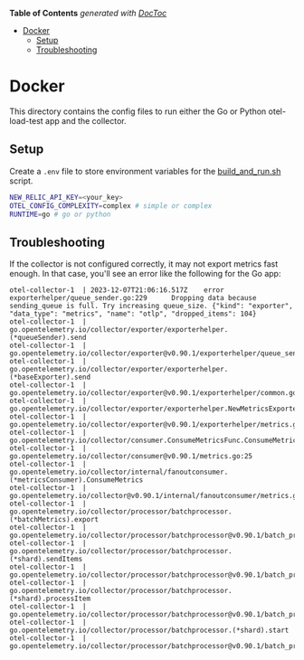 <!-- START doctoc generated TOC please keep comment here to allow auto update -->
<!-- DON'T EDIT THIS SECTION, INSTEAD RE-RUN doctoc TO UPDATE -->
**Table of Contents**  *generated with [DocToc](https://github.com/thlorenz/doctoc)*

- [Docker](#docker)
  - [Setup](#setup)
  - [Troubleshooting](#troubleshooting)

<!-- END doctoc generated TOC please keep comment here to allow auto update -->

# Docker

This directory contains the config files to run either the Go or Python otel-load-test app and the collector.

## Setup

Create a `.env` file to store environment variables for the [build_and_run.sh](./build_and_run.sh) script.

```sh
NEW_RELIC_API_KEY=<your_key>
OTEL_CONFIG_COMPLEXITY=complex # simple or complex
RUNTIME=go # go or python
```

## Troubleshooting

If the collector is not configured correctly, it may not export metrics fast enough. In that case, you'll see an error like the following for the Go app:

```log
otel-collector-1  | 2023-12-07T21:06:16.517Z    error   exporterhelper/queue_sender.go:229      Dropping data because sending_queue is full. Try increasing queue_size. {"kind": "exporter", "data_type": "metrics", "name": "otlp", "dropped_items": 104}
otel-collector-1  | go.opentelemetry.io/collector/exporter/exporterhelper.(*queueSender).send
otel-collector-1  |     go.opentelemetry.io/collector/exporter@v0.90.1/exporterhelper/queue_sender.go:229
otel-collector-1  | go.opentelemetry.io/collector/exporter/exporterhelper.(*baseExporter).send
otel-collector-1  |     go.opentelemetry.io/collector/exporter@v0.90.1/exporterhelper/common.go:193
otel-collector-1  | go.opentelemetry.io/collector/exporter/exporterhelper.NewMetricsExporter.func1
otel-collector-1  |     go.opentelemetry.io/collector/exporter@v0.90.1/exporterhelper/metrics.go:98
otel-collector-1  | go.opentelemetry.io/collector/consumer.ConsumeMetricsFunc.ConsumeMetrics
otel-collector-1  |     go.opentelemetry.io/collector/consumer@v0.90.1/metrics.go:25
otel-collector-1  | go.opentelemetry.io/collector/internal/fanoutconsumer.(*metricsConsumer).ConsumeMetrics
otel-collector-1  |     go.opentelemetry.io/collector@v0.90.1/internal/fanoutconsumer/metrics.go:73
otel-collector-1  | go.opentelemetry.io/collector/processor/batchprocessor.(*batchMetrics).export
otel-collector-1  |     go.opentelemetry.io/collector/processor/batchprocessor@v0.90.1/batch_processor.go:442
otel-collector-1  | go.opentelemetry.io/collector/processor/batchprocessor.(*shard).sendItems
otel-collector-1  |     go.opentelemetry.io/collector/processor/batchprocessor@v0.90.1/batch_processor.go:256
otel-collector-1  | go.opentelemetry.io/collector/processor/batchprocessor.(*shard).processItem
otel-collector-1  |     go.opentelemetry.io/collector/processor/batchprocessor@v0.90.1/batch_processor.go:230
otel-collector-1  | go.opentelemetry.io/collector/processor/batchprocessor.(*shard).start
otel-collector-1  |     go.opentelemetry.io/collector/processor/batchprocessor@v0.90.1/batch_processor.go:215
```
